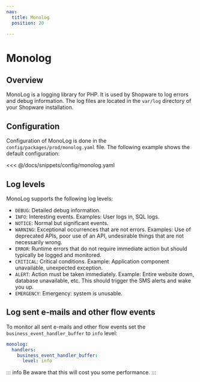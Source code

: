 ```yaml
---
nav:
  title: Monolog
  position: 20

---
```


# Monolog

## Overview

MonoLog is a logging library for PHP. It is used by Shopware to log errors and debug information. The log files are located in the `var/log` directory of your Shopware installation.

## Configuration

Configuration of MonoLog is done in the `config/packages/prod/monolog.yaml` file. The following example shows the default configuration:

<<< @/docs/snippets/config/monolog.yaml


## Log levels

MonoLog supports the following log levels:

- `DEBUG`: Detailed debug information.
- `INFO`: Interesting events. Examples: User logs in, SQL logs.
- `NOTICE`: Normal but significant events.
- `WARNING`: Exceptional occurrences that are not errors. Examples: Use of deprecated APIs, poor use of an API, undesirable things that are not necessarily wrong.
- `ERROR`: Runtime errors that do not require immediate action but should typically be logged and monitored.
- `CRITICAL`: Critical conditions. Example: Application component unavailable, unexpected exception.
- `ALERT`: Action must be taken immediately. Example: Entire website down, database unavailable, etc. This should trigger the SMS alerts and wake you up.
- `EMERGENCY`: Emergency: system is unusable.


## Log sent e-mails and other flow events

To monitor all sent e-mails and other flow events set the `business_event_handler_buffer` to `info` level:

```yaml
monolog:
  handlers:
    business_event_handler_buffer:
      level: info
```

::: info
Be aware that this will cost you some performance.
:::
